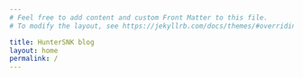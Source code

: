 ```yaml
---
# Feel free to add content and custom Front Matter to this file.
# To modify the layout, see https://jekyllrb.com/docs/themes/#overriding-theme-defaults

title: HunterSNK blog
layout: home
permalink: /
---
```

